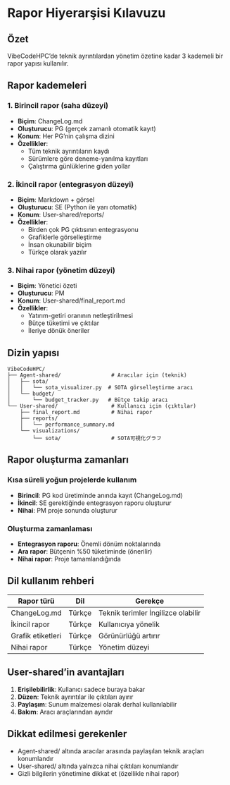 # Rapor Hiyerarşisi Kılavuzu

## Özet
VibeCodeHPC’de teknik ayrıntılardan yönetim özetine kadar 3 kademeli bir rapor yapısı kullanılır.

## Rapor kademeleri

### 1. Birincil rapor (saha düzeyi)
- **Biçim**: ChangeLog.md
- **Oluşturucu**: PG (gerçek zamanlı otomatik kayıt)
- **Konum**: Her PG’nin çalışma dizini
- **Özellikler**: 
  - Tüm teknik ayrıntıların kaydı
  - Sürümlere göre deneme-yanılma kayıtları
  - Çalıştırma günlüklerine giden yollar

### 2. İkincil rapor (entegrasyon düzeyi)
- **Biçim**: Markdown + görsel
- **Oluşturucu**: SE (Python ile yarı otomatik)
- **Konum**: User-shared/reports/
- **Özellikler**:
  - Birden çok PG çıktısının entegrasyonu
  - Grafiklerle görselleştirme
  - İnsan okunabilir biçim
  - Türkçe olarak yazılır

### 3. Nihai rapor (yönetim düzeyi)
- **Biçim**: Yönetici özeti
- **Oluşturucu**: PM
- **Konum**: User-shared/final_report.md
- **Özellikler**:
  - Yatırım-getiri oranının netleştirilmesi
  - Bütçe tüketimi ve çıktılar
  - İleriye dönük öneriler

## Dizin yapısı

```
VibeCodeHPC/
├── Agent-shared/                # Aracılar için (teknik)
│   ├── sota/
│   │   └── sota_visualizer.py  # SOTA görselleştirme aracı
│   └── budget/
│       └── budget_tracker.py   # Bütçe takip aracı
└── User-shared/                 # Kullanıcı için (çıktılar)
    ├── final_report.md          # Nihai rapor
    ├── reports/
    │   └── performance_summary.md
    └── visualizations/
        └── sota/                # SOTA可視化グラフ
```

## Rapor oluşturma zamanları

### Kısa süreli yoğun projelerde kullanım
- **Birincil**: PG kod üretiminde anında kayıt (ChangeLog.md)
- **İkincil**: SE gerektiğinde entegrasyon raporu oluşturur
- **Nihai**: PM proje sonunda oluşturur

### Oluşturma zamanlaması
- **Entegrasyon raporu**: Önemli dönüm noktalarında
- **Ara rapor**: Bütçenin %50 tüketiminde (önerilir)
- **Nihai rapor**: Proje tamamlandığında

## Dil kullanım rehberi

| Rapor türü | Dil | Gerekçe |
|------------|------|------|
| ChangeLog.md | Türkçe | Teknik terimler İngilizce olabilir |
| İkincil rapor | Türkçe | Kullanıcıya yönelik |
| Grafik etiketleri | Türkçe | Görünürlüğü artırır |
| Nihai rapor | Türkçe | Yönetim düzeyi |

## User-shared’in avantajları

1. **Erişilebilirlik**: Kullanıcı sadece buraya bakar
2. **Düzen**: Teknik ayrıntılar ile çıktıları ayırır
3. **Paylaşım**: Sunum malzemesi olarak derhal kullanılabilir
4. **Bakım**: Aracı araçlarından ayrıdır

## Dikkat edilmesi gerekenler

- Agent-shared/ altında aracılar arasında paylaşılan teknik araçları konumlandır
- User-shared/ altında yalnızca nihai çıktıları konumlandır
- Gizli bilgilerin yönetimine dikkat et (özellikle nihai rapor)
